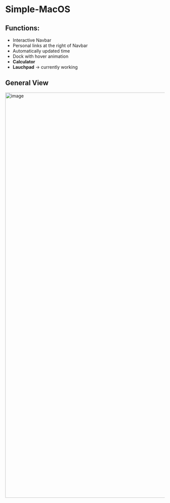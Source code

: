 # Simple-MacOS

## Functions: ##
- Interactive Navbar
- Personal links at the right of Navbar
- Automatically updated time
- Dock with hover animation
- **Calculator**
- **Lauchpad** -> currently working

## General View 
<img width="1280" alt="image" src="https://user-images.githubusercontent.com/91449551/167322957-593288a5-411d-4ae2-89d0-fbf2bf7e95af.png">
